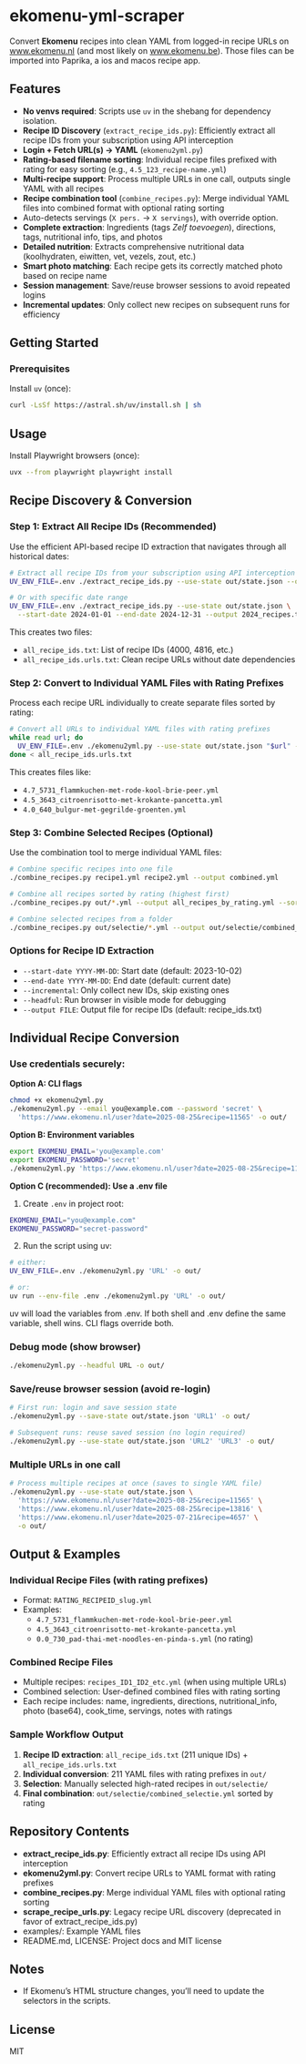 # ekomenu-yml-scraper

Convert **Ekomenu** recipes into clean YAML from logged-in recipe URLs on www.ekomenu.nl (and most likely on www.ekomenu.be). Those files can be imported into Paprika, a ios and macos recipe app.

## Features
- **No venvs required**: Scripts use `uv` in the shebang for dependency isolation.
- **Recipe ID Discovery** (`extract_recipe_ids.py`): Efficiently extract all recipe IDs from your subscription using API interception
- **Login + Fetch URL(s) → YAML** (`ekomenu2yml.py`)
- **Rating-based filename sorting**: Individual recipe files prefixed with rating for easy sorting (e.g., `4.5_123_recipe-name.yml`)
- **Multi-recipe support**: Process multiple URLs in one call, outputs single YAML with all recipes
- **Recipe combination tool** (`combine_recipes.py`): Merge individual YAML files into combined format with optional rating sorting
- Auto-detects servings (`X pers.` → `X servings`), with override option.
- **Complete extraction**: Ingredients (tags *Zelf toevoegen*), directions, tags, nutritional info, tips, and photos
- **Detailed nutrition**: Extracts comprehensive nutritional data (koolhydraten, eiwitten, vet, vezels, zout, etc.)
- **Smart photo matching**: Each recipe gets its correctly matched photo based on recipe name
- **Session management**: Save/reuse browser sessions to avoid repeated logins
- **Incremental updates**: Only collect new recipes on subsequent runs for efficiency

## Getting Started

### Prerequisites
Install `uv` (once):
```bash
curl -LsSf https://astral.sh/uv/install.sh | sh
```

## Usage

Install Playwright browsers (once):

```bash
uvx --from playwright playwright install
```

## Recipe Discovery & Conversion

### Step 1: Extract All Recipe IDs (Recommended)

Use the efficient API-based recipe ID extraction that navigates through all historical dates:

```bash
# Extract all recipe IDs from your subscription using API interception
UV_ENV_FILE=.env ./extract_recipe_ids.py --use-state out/state.json --output all_recipe_ids.txt

# Or with specific date range
UV_ENV_FILE=.env ./extract_recipe_ids.py --use-state out/state.json \
  --start-date 2024-01-01 --end-date 2024-12-31 --output 2024_recipes.txt
```

This creates two files:
- `all_recipe_ids.txt`: List of recipe IDs (4000, 4816, etc.)
- `all_recipe_ids.urls.txt`: Clean recipe URLs without date dependencies

### Step 2: Convert to Individual YAML Files with Rating Prefixes

Process each recipe URL individually to create separate files sorted by rating:

```bash
# Convert all URLs to individual YAML files with rating prefixes
while read url; do
  UV_ENV_FILE=.env ./ekomenu2yml.py --use-state out/state.json "$url" -o out/
done < all_recipe_ids.urls.txt
```

This creates files like:
- `4.7_5731_flammkuchen-met-rode-kool-brie-peer.yml`
- `4.5_3643_citroenrisotto-met-krokante-pancetta.yml`
- `4.0_640_bulgur-met-gegrilde-groenten.yml`

### Step 3: Combine Selected Recipes (Optional)

Use the combination tool to merge individual YAML files:

```bash
# Combine specific recipes into one file
./combine_recipes.py recipe1.yml recipe2.yml --output combined.yml

# Combine all recipes sorted by rating (highest first)
./combine_recipes.py out/*.yml --output all_recipes_by_rating.yml --sort-by-rating

# Combine selected recipes from a folder
./combine_recipes.py out/selectie/*.yml --output out/selectie/combined_selectie.yml --sort-by-rating
```

### Options for Recipe ID Extraction

- `--start-date YYYY-MM-DD`: Start date (default: 2023-10-02)
- `--end-date YYYY-MM-DD`: End date (default: current date) 
- `--incremental`: Only collect new IDs, skip existing ones
- `--headful`: Run browser in visible mode for debugging
- `--output FILE`: Output file for recipe IDs (default: recipe_ids.txt)

## Individual Recipe Conversion

### Use credentials securely:

**Option A: CLI flags**

```bash
chmod +x ekomenu2yml.py
./ekomenu2yml.py --email you@example.com --password 'secret' \
  'https://www.ekomenu.nl/user?date=2025-08-25&recipe=11565' -o out/
```

**Option B: Environment variables**

```bash
export EKOMENU_EMAIL='you@example.com'
export EKOMENU_PASSWORD='secret'
./ekomenu2yml.py 'https://www.ekomenu.nl/user?date=2025-08-25&recipe=11565' -o out/
```

**Option C (recommended): Use a .env file**

1. Create `.env` in project root:
```bash
EKOMENU_EMAIL="you@example.com"
EKOMENU_PASSWORD="secret-password"
```

2. Run the script using uv:
```bash
# either:
UV_ENV_FILE=.env ./ekomenu2yml.py 'URL' -o out/

# or:
uv run --env-file .env ./ekomenu2yml.py 'URL' -o out/
```

uv will load the variables from .env. If both shell and .env define the same variable, shell wins. CLI flags override both.

### Debug mode (show browser)

```bash
./ekomenu2yml.py --headful URL -o out/
```

### Save/reuse browser session (avoid re-login)

```bash
# First run: login and save session state
./ekomenu2yml.py --save-state out/state.json 'URL1' -o out/

# Subsequent runs: reuse saved session (no login required)
./ekomenu2yml.py --use-state out/state.json 'URL2' 'URL3' -o out/
```

### Multiple URLs in one call

```bash
# Process multiple recipes at once (saves to single YAML file)
./ekomenu2yml.py --use-state out/state.json \
  'https://www.ekomenu.nl/user?date=2025-08-25&recipe=11565' \
  'https://www.ekomenu.nl/user?date=2025-08-25&recipe=13816' \
  'https://www.ekomenu.nl/user?date=2025-07-21&recipe=4657' \
  -o out/
```

## Output & Examples

### Individual Recipe Files (with rating prefixes)
- Format: `RATING_RECIPEID_slug.yml`
- Examples: 
  - `4.7_5731_flammkuchen-met-rode-kool-brie-peer.yml`
  - `4.5_3643_citroenrisotto-met-krokante-pancetta.yml`
  - `0.0_730_pad-thai-met-noodles-en-pinda-s.yml` (no rating)

### Combined Recipe Files
- Multiple recipes: `recipes_ID1_ID2_etc.yml` (when using multiple URLs)
- Combined selection: User-defined combined files with rating sorting
- Each recipe includes: name, ingredients, directions, nutritional_info, photo (base64), cook_time, servings, notes with ratings

### Sample Workflow Output
1. **Recipe ID extraction**: `all_recipe_ids.txt` (211 unique IDs) + `all_recipe_ids.urls.txt`
2. **Individual conversion**: 211 YAML files with rating prefixes in `out/`
3. **Selection**: Manually selected high-rated recipes in `out/selectie/`
4. **Final combination**: `out/selectie/combined_selectie.yml` sorted by rating

## Repository Contents

- **extract_recipe_ids.py**: Efficiently extract all recipe IDs using API interception
- **ekomenu2yml.py**: Convert recipe URLs to YAML format with rating prefixes
- **combine_recipes.py**: Merge individual YAML files with optional rating sorting
- **scrape_recipe_urls.py**: Legacy recipe URL discovery (deprecated in favor of extract_recipe_ids.py)
- examples/: Example YAML files
- README.md, LICENSE: Project docs and MIT license

## Notes

- If Ekomenu’s HTML structure changes, you’ll need to update the selectors in the scripts.

## License

MIT